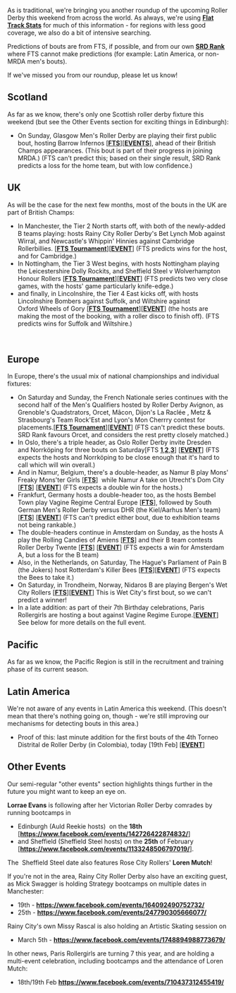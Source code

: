 <html><body><p>As is traditional, we're bringing you another roundup of the upcoming Roller Derby this weekend from across the world. As always, we're using <strong><a href="http://flattrackstats.com/">Flat Track Stats</a></strong> for much of this information - for regions with less good coverage, we also do a bit of intensive searching.

Predictions of bouts are from FTS, if possible, and from our own <strong><a href="http://aoanla.pythonanywhere.com/16-Dec-ranking.html">SRD Rank</a></strong> where FTS cannot make predictions (for example: Latin America, or non-MRDA men's bouts).

If we've missed you from our roundup, please let us know!
</p><h2>Scotland</h2>
As far as we know, there's only one Scottish roller derby fixture this weekend (but see the Other Events section for exciting things in Edinburgh):
<ul>
	<li>On Sunday, Glasgow Men's Roller Derby are playing their first public bout, hosting Barrow Infernos [<strong><a href="http://flattrackstats.com/bouts/89499/overview">FTS</a></strong>][<strong><a href="https://www.facebook.com/events/1256068267811568/">EVENTS</a></strong>], ahead of their British Champs appearances. (This bout is part of their progress in joining MRDA.) (FTS can't predict this; based on their single result, SRD Rank predicts a loss for the home team, but with low confidence.)</li>
</ul>
<h2>UK</h2>
As will be the case for the next few months, most of the bouts in the UK are part of British Champs:
<ul>
	<li>In Manchester, the Tier 2 North starts off, with both of the newly-added B teams playing: hosts Rainy City Roller Derby's Bet Lynch Mob against Wirral, and Newcastle's Whippin' Hinnies against Cambridge Rollerbillies. [<strong><a href="http://flattrackstats.com/tournaments/88819/overview">FTS Tournament</a></strong>][<strong><a href="https://www.facebook.com/events/233103117140662/">EVENT</a></strong>] (FTS predicts wins for the host, and for Cambridge.)</li>
	<li>In Nottingham, the Tier 3 West begins, with hosts Nottingham playing the Leicestershire Dolly Rockits, and Sheffield Steel v Wolverhampton Honour Rollers [<strong><a href="http://flattrackstats.com/tournaments/88820/overview">FTS Tournament</a></strong>][<strong><a href="https://www.facebook.com/events/1536356949726161/">EVENT</a></strong>] (FTS predicts two very close games, with the hosts' game particularly knife-edge.)</li>
	<li>and finally, in Lincolnshire, the Tier 4 East kicks off, with hosts Lincolnshire Bombers against Suffolk, and Wiltshire against Oxford Wheels of Gory [<strong><a href="http://flattrackstats.com/tournaments/88821/overview">FTS Tournament</a></strong>][<strong><a href="https://www.facebook.com/events/660414010802712/">EVENT</a></strong>] (the hosts are making the most of the booking, with a roller disco to finish off). (FTS predicts wins for Suffolk and Wiltshire.)</li>
</ul>
 
<h2>Europe</h2>
In Europe, there's the usual mix of national championships and individual fixtures:
<ul>
	<li>On Saturday and Sunday, the French Nationale series continues with the second half of the Men's Qualifiers hosted by Roller Derby Avignon, as Grenoble's Quadstrators, Orcet, Mâcon, Dijon's La Raclée , Metz &amp; Strasbourg's Team Rock'Est and Lyon's Mon Cherrry contest for placements.[<strong><a href="http://flattrackstats.com/tournaments/89601/overview">FTS Tournament</a></strong>][<strong><a href="https://www.facebook.com/events/1185765091540606/">EVENT</a></strong>] (FTS can't predict these bouts. SRD Rank favours Orcet, and considers the rest pretty closely matched.)</li>
	<li>In Oslo, there's a triple header, as Oslo Roller Derby invite Dresden and Norrköping for three bouts on Saturday[FTS <strong><a href="http://flattrackstats.com/bouts/89385/overview">1</a></strong>,<strong><a href="http://flattrackstats.com/bouts/89386/overview">2</a></strong>,<strong><a href="http://flattrackstats.com/bouts/89387/overview">3</a></strong>] [<strong><a href="https://www.facebook.com/events/1842875322592978/">EVENT</a></strong>] (FTS expects the hosts and Norrköping to be close enough that it's hard to call which will win overall.)</li>
	<li>And in Namur, Belgium, there's a double-header, as Namur B play Mons' Freaky Mons'ter Girls [<strong><a href="http://flattrackstats.com/bouts/89339/overview">FTS</a></strong>]  while Namur A take on Utrecht's Dom City [<strong><a href="http://flattrackstats.com/bouts/89340/overview">FTS</a></strong>] [<strong><a href="https://www.facebook.com/events/1366113893461750/">EVENT</a></strong>] (FTS expects a double win for the hosts.)</li>
	<li>Frankfurt, Germany hosts a double-header too, as the hosts Bembel Town play Vagine Regime Central Europe [<strong><a href="http://flattrackstats.com/bouts/89748/overview">FTS</a></strong>], followed by South German Men's Roller Derby versus DHR (the Kiel/Aarhus Men's team)[<strong><a href="http://flattrackstats.com/bouts/89248/overview">FTS</a></strong>] [<strong><a href="https://www.facebook.com/events/412903085714247/">EVENT</a></strong>] (FTS can't predict either bout, due to exhibition teams not being rankable.)</li>
	<li>The double-headers continue in Amsterdam on Sunday, as the hosts A play the Rolling Candies of Amiens [<strong><a href="http://flattrackstats.com/bouts/88647/overview">FTS</a></strong>] and their B team contests Roller Derby Twente [<strong><a href="http://flattrackstats.com/bouts/88646/overview">FTS</a></strong>] [<strong><a href="https://www.facebook.com/events/1773769862910924/">EVENT</a></strong>] (FTS expects a win for Amsterdam A, but a loss for the B team)</li>
	<li>Also, in the Netherlands, on Saturday, The Hague's Parliament of Pain B (the Jokers) host Rotterdam's Killer Bees [<strong><a href="http://flattrackstats.com/bouts/88648/overview">FTS</a></strong>][<strong><a href="https://www.facebook.com/events/196881797393517/">EVENT</a></strong>] (FTS expects the Bees to take it.)</li>
	<li>On Saturday, in Trondheim, Norway, Nidaros B are playing Bergen's Wet City Rollers [<strong><a href="http://flattrackstats.com/bouts/88929/overview">FTS</a></strong>][<strong><a href="https://www.facebook.com/events/604967973033340/">EVENT</a></strong>] This is Wet City's first bout, so we can't predict a winner!</li>
	<li>In a late addition: as part of their 7th Birthday celebrations, Paris Rollergirls are hosting a bout against Vagine Regime Europe.[<strong><a href="https://www.facebook.com/events/710437312455419/">EVENT</a></strong>] See below for more details on the full event.</li>
</ul>
<h2>Pacific</h2>
As far as we know, the Pacific Region is still in the recruitment and training phase of its current season.
<h2>Latin America</h2>
We're not aware of any events in Latin America this weekend. (This doesn't mean that there's nothing going on, though - we're still improving our mechanisms for detecting bouts in this area.)
<ul>
	<li>Proof of this: last minute addition for the first bouts of the 4th Torneo Distrital de Roller Derby (in Colombia), today [19th Feb] [<strong><a href="https://www.facebook.com/TorneoDistritalRollerDerby/photos/rpp.389372221268075/687125418159419/">EVENT</a></strong>]</li>
</ul>
<h2>Other Events</h2>
Our semi-regular "other events" section highlights things further in the future you might want to keep an eye on.

<strong>Lorrae Evans</strong> is following after her Victorian Roller Derby comrades by running bootcamps in
<ul>
	<li>Edinburgh (Auld Reekie hosts)  on the <strong>18th</strong> [<strong><a href="https://www.facebook.com/events/142726422874832/">https://www.facebook.com/events/142726422874832/</a></strong>]</li>
	<li>and Sheffield (Sheffield Steel hosts) on the <strong>25th</strong> of February [<strong><a href="https://www.facebook.com/events/1133248506797019/">https://www.facebook.com/events/1133248506797019/</a></strong>].</li>
</ul>
The  Sheffield Steel date also features Rose City Rollers' <strong>Loren Mutch</strong>!

If you're not in the area, Rainy City Roller Derby also have an exciting guest, as Mick Swagger is holding Strategy bootcamps on multiple dates in Manchester:
<ul>
	<li>19th - <strong><a href="https://www.facebook.com/events/164092490752732/">https://www.facebook.com/events/164092490752732/</a></strong></li>
	<li>25th - <strong><a href="https://www.facebook.com/events/247790305666077/">https://www.facebook.com/events/247790305666077/</a></strong></li>
</ul>
Rainy City's own Missy Rascal is also holding an Artistic Skating session on
<ul>
	<li>March 5th - <strong><a href="https://www.facebook.com/events/1748894988773679/">https://www.facebook.com/events/1748894988773679/</a></strong></li>
</ul>
In other news, Paris Rollergirls are turning 7 this year, and are holding a multi-event celebration, including bootcamps and the attendance of Loren Mutch:
<ul>
	<li>18th/19th Feb <strong><a href="https://www.facebook.com/events/710437312455419/">https://www.facebook.com/events/710437312455419/</a></strong></li>
</ul>
 </body></html>
